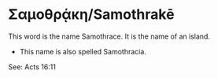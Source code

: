 # Σαμοθρᾴκη/Samothrakē
This word is the name Samothrace. It is the name of an island.

* This name is also spelled Samothracia.

See: Acts 16:11
